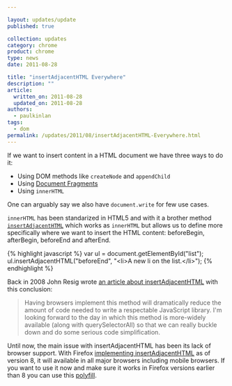 ```yaml
---

layout: updates/update
published: true

collection: updates
category: chrome
product: chrome
type: news
date: 2011-08-28

title: "insertAdjacentHTML Everywhere"
description: ""
article:
  written_on: 2011-08-28
  updated_on: 2011-08-28
authors:
  - paulkinlan
tags:
  - dom
permalink: /updates/2011/08/insertAdjacentHTML-Everywhere.html
---
```

<p>If we want to insert content in a HTML document we have three ways to do it:</p>
<ul>
<li>Using DOM methods like <code>createNode</code> and <code>appendChild</code></li>
<li>Using <a href="http://www.w3.org/TR/REC-DOM-Level-1/level-one-core.html#ID-B63ED1A3">Document Fragments</a></li>
<li>Using <code>innerHTML</code></li>
</ul>
<p>One can arguably say we also have <code>document.write</code> for few use cases.</p>
<p>
<code>innerHTML</code> has been standarized in HTML5 and with it a brother method <code><a href="http://dev.w3.org/html5/spec/Overview.html#insertadjacenthtml">insertAdjacentHTML</a></code> which works as <code>innerHTML</code> but allows us to define more specifically where we want to insert the HTML content: beforeBegin, afterBegin, beforeEnd and afterEnd.
</p>

{% highlight javascript %}
var ul = document.getElementById("list");
ul.insertAdjacentHTML("beforeEnd", "&lt;li>A new li on the list.&lt;/li>");
{% endhighlight %}

<p>
Back in 2008 John Resig wrote <a href="http://ejohn.org/blog/dom-insertadjacenthtml/">an article about insertAdjacentHTML</a> with this conclusion:
</p>
<p>
<blockquote>
Having browsers implement this method will dramatically reduce the amount of code needed to write a respectable JavaScript library. I'm looking forward to the day in which this method is more-widely available (along with querySelectorAll) so that we can really buckle down and do some serious code simplification.
</blockquote>
<p>
Until now, the main issue with insertAdjacentHTML has been its lack of browser support. With Firefox <a href="https://bugzilla.mozilla.org/show_bug.cgi?id=613662#c13">implementing insertAdjacentHTML</a> as of version 8, it will available in all major browsers including mobile browsers. If you want to use it now and make sure it works in Firefox versions earlier than 8 you can use this <a href="https://github.com/ernestd/insertAdjacentHTML-polyfill/blob/master/insertAdjacentHTML.js">polyfill</a>.
</p>
